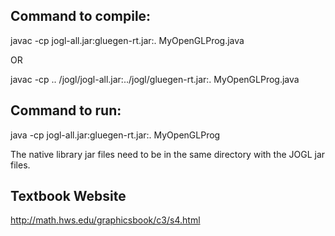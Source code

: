 ## Command to compile: 
javac  -cp  jogl-all.jar:gluegen-rt.jar:.  MyOpenGLProg.java

OR

javac  -cp  ..  /jogl/jogl-all.jar:../jogl/gluegen-rt.jar:.  MyOpenGLProg.java


## Command to run: 

java  -cp  jogl-all.jar:gluegen-rt.jar:.  MyOpenGLProg

The native library jar files need to be in the same directory with the JOGL jar files.

## Textbook Website
http://math.hws.edu/graphicsbook/c3/s4.html


